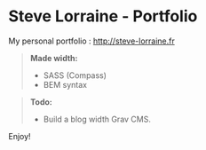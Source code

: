 Steve Lorraine - Portfolio
==========================

My personal portfolio : http://steve-lorraine.fr

> **Made width:**
>- SASS (Compass)
>- BEM syntax

> **Todo:**
>- Build a blog width Grav CMS.

Enjoy!
